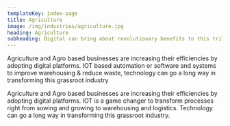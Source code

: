 ```yaml
---
templateKey: index-page
title: Agriculture
image: /img/industries/agriculture.jpg
heading: Agriculture
subheading: Digital can bring about revolutionary benefits to this trillion dollar industry worldwide. From IoT and digital platforms to the humble Whatsapp, the agriculture sector can benefit significantly from digital transformation.
---
```


Agriculture and Agro based businesses are increasing their efficiencies by adopting digital platforms. IOT based automation or software and systems to improve warehousing & reduce waste, technology can go a long way in transforming this grassroot industry

Agriculture and Agro based businesses are increasing their efficiencies by adopting digital platforms. IOT is a game changer to transform processes right from sowing and growing to warehousing and logistics. Technology can go a long way in transforming this grassroot industry.

